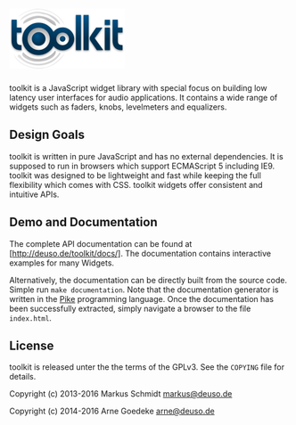 # ![toolkit](images/toolkit.png)

toolkit is a JavaScript widget library with special focus on building
low latency user interfaces for audio applications. It contains a wide range
of widgets such as faders, knobs, levelmeters and equalizers.

## Design Goals

toolkit is written in pure JavaScript and has no external dependencies.
It is supposed to run in browsers which support ECMAScript 5 including
IE9. toolkit was designed to be lightweight and fast while keeping the
full flexibility which comes with CSS. toolkit widgets offer consistent
and intuitive APIs.

## Demo and Documentation

The complete API documentation can be found at [http://deuso.de/toolkit/docs/].
The documentation contains interactive examples for many Widgets.

Alternatively, the documentation can be directly built from the source code.
Simple run `make documentation`. Note that the documentation generator is
written in the [Pike](http://pike.lysator.liu.se/) programming language.
Once the documentation has been successfully extracted, simply navigate a
browser to the file `index.html`.

## License

toolkit is released unter the the terms of the GPLv3. See the `COPYING`
file for details.

Copyright (c) 2013-2016 Markus Schmidt <markus@deuso.de>

Copyright (c) 2014-2016 Arne Goedeke <arne@deuso.de>
